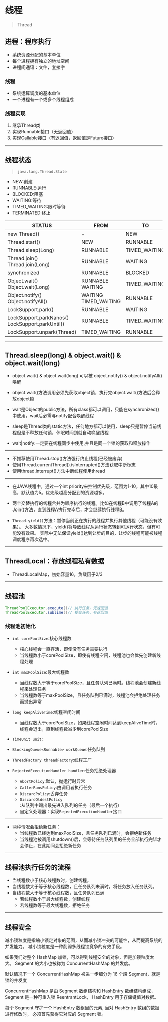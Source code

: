# 线程
> Thread

## 进程：程序执行
- 系统资源分配的基本单位
- 每个进程拥有独立的地址空间
- 进程间通讯：文件，套接字

### 线程
- 系统运算调度的基本单位
- 一个进程有一个或多个线程组成

### 线程实现
1. 继承Thread类
2. 实现Runnable接口（无返回值）
3. 实现Callable接口（有返回值，返回值是Future接口）


---


## 线程状态
> `java.lang.Thread.State`

- NEW:创建
- RUNNABLE:运行
- BLOCKED:阻塞
- WAITING:等待
- TIMED_WAITING:限时等待
- TERMINATED:终止



| STATUS | FROM | TO |
| - | - | - |
| new Thread() | - | NEW |
| Thread.start() | NEW | RUNNABLE |
| Thread.sleep(Long) | RUNNABLE | TIMED_WAITING |
| Thread.join()<br>Thread.join(Long) | RUNNABLE | WAITING|TIMED_WAITING |
| synchronized | RUNNABLE | BLOCKED |
| Object.wait()<br>Object.wait(Long) | RUNNABLE<br>WAITING|TIMED_WAITING |
| Object.notify()<br>Object.notifyAll() | WAITING<br>TIMED_WAITING | RUNNABLE |
| LockSupport.park() | RUNNABLE | WAITING |
| LockSupport.parkNanos()<br>LockSupport.parkUntil() | RUNNABLE | TIMED_WAITING |
| LockSupport.unpark(Thread) | TIMED_WAITING | RUNNABLE  |

---
## Thread.sleep(long) & object.wait() & object.wait(long)

- object.wait() & object.wait(long) 可以被 object.notify() & object.notifyAll() 唤醒

- object.wait()方法调用必须先获取object锁，执行完object.wait()方法后会释放object锁

- wait是Object的public方法，所有class都可以调用，只能在synchronized{}中使用，wait后必需与notify配合唤醒线程

- sleep是Thread类的static方法，任何地方都可以使用，sleep只是暂停当前线程但是不释放任何锁，休眠时间到就自动唤醒线程


- wait|notify:一定要在线程同步中使用,并且是同一个锁的获取和释放操作





---


- 不推荐使用Thread.stop()方法强行终止线程(已经被废弃)
- 使用Thread.currentThread().isInterrupted()方法获取中断标志
- 使用thread.interrupt()方法中断线程使用thread

---


- 在JAVA线程中，通过一个int priority来控制优先级，范围为1-10，其中10最高，默认值为5。优先级越高分配到的资源越多。


- 两个交替执行的线程合并为顺序执行的线程。比如在线程B中调用了线程A的Join()方法，直到线程A执行完毕后，才会继续执行线程B。

- `Thread.yield()`方法：暂停当前正在执行的线程并执行其他线程（可能没有效果）。
大多数情况下，yield()将导致线程从运行状态转到可运行状态，但有可能没有效果。
实际中无法保证yield()达到让步的目的，让步的线程可能被线程调度程序再次选中。

---
## ThreadLocal：存放线程私有数据

- ThreadLocalMap，初始容量16，负载因子2/3


---
## 线程池
```java
ThreadPoolExecutor.execute()// 执行任务，无返回值
ThreadPoolExecutor.sublime()// 提交任务，有返回值
```

### 线程池初始化

- `int corePoolSize`:核心线程数
    - 核心线程会一直存活，即使没有任务需要执行
    - 当线程数小于corePoolSize，即使有线程空闲，线程池也会优先创建新线程处理

- `int maxPoolSize`:最大线程数
    - 当线程数大于等于corePoolSize，且任务队列已满时。线程池会创建新线程来处理任务
    - 当线程数等于maxPoolSize，且任务队列已满时，线程池会拒绝处理任务而抛出异常


- `long keepAliveTime`:线程空闲时间
    - 当线程数大于corePoolSize，如果线程空闲时间达到keepAliveTime时，线程会退出，直到线程数减少到corePoolSize
- `TimeUnit unit`:
- `BlockingQueue<Runnable> workQueue`:任务队列

- `ThreadFactory threadFactory`:线程工厂


- `RejectedExecutionHandler handler`:任务拒绝处理器
    - `AbortPolicy`:默认，抛运行时异常
    - `CallerRunsPolicy`:由调用者执行任务
    - `DiscardPolicy`:丢弃任务
    - `DiscardOldestPolicy`:从队列中踢出最先进入队列的任务（最后一个执行）
    - 自定义处理器：实现`RejectedExecutionHandler`接口

---
- 两种情况会拒绝新任务：
    - 当线程数已经达到maxPoolSize，且任务队列已满时，会拒绝新任务
    - 当线程池被调用shutdown()后，会等待任务队列里的任务全部执行完毕才会停止，在此期间会拒绝新任务
---
## 线程池执行任务的流程

- 当线程数小于核心线程数时，创建线程。
- 当线程数大于等于核心线程数，且任务队列未满时，将任务放入任务队列。
- 当线程数大于等于核心线程数，且任务队列已满
    - 若线程数小于最大线程数，创建线程
    - 若线程数等于最大线程数，拒绝任务



---


## 线程安全

减小锁粒度是指缩小锁定对象的范围，从而减小锁冲突的可能性，从而提高系统的并发能力。
减小锁粒度是一种削弱多线程锁竞争的有效手段。

如果我们对整个 HashMap 加锁，可以得到线程安全的对象，但是加锁粒度太大。
Segment 的大小也被称为 ConcurrentHashMap 的并发度。


默认情况下一个 ConcurrentHashMap 被进一步细分为 16 个段 Segment，就是锁的并发度

ConcurrentHashMap 是由 Segment 数组结构和 HashEntry 数组结构组成，
Segment 是一种可重入锁 ReentrantLock，
HashEntry 用于存储键值对数据。

每个 Segment 守护一个 HashEntry 数组里的元素,
当对 HashEntry 数组的数据进行修改时，
必须首先获得它对应的 Segment 锁。



